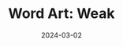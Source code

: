 ---
layout: post
title: "Word Art: Weak"
categories: [art]
date: 2024-03-02
images:
  thumb:
      id: portfolio/word-art-weak/word-art-weak-thumbnail
  feature:
    - id: portfolio/word-art-weak/word-art-weak
tags:
  - school
  - black-and-white
  - digital
  - illustration
  - procreate
  - op-art
---